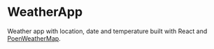 # WeatherApp

Weather app with location, date and temperature built with React and [PoenWeatherMap](https://rapidapi.com/community/api/open-weather-map).
